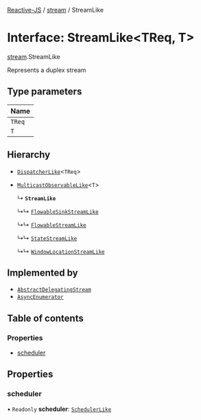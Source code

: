 [Reactive-JS](../README.md) / [stream](../modules/stream.md) / StreamLike

# Interface: StreamLike<TReq, T\>

[stream](../modules/stream.md).StreamLike

Represents a duplex stream

## Type parameters

| Name |
| :------ |
| `TReq` |
| `T` |

## Hierarchy

- [`DispatcherLike`](dispatcher.DispatcherLike.md)<`TReq`\>

- [`MulticastObservableLike`](observable.MulticastObservableLike.md)<`T`\>

  ↳ **`StreamLike`**

  ↳↳ [`FlowableSinkStreamLike`](streamable.FlowableSinkStreamLike.md)

  ↳↳ [`FlowableStreamLike`](streamable.FlowableStreamLike.md)

  ↳↳ [`StateStreamLike`](streamable.StateStreamLike.md)

  ↳↳ [`WindowLocationStreamLike`](web.WindowLocationStreamLike.md)

## Implemented by

- [`AbstractDelegatingStream`](../classes/stream.AbstractDelegatingStream.md)
- [`AsyncEnumerator`](../classes/asyncEnumerator.AsyncEnumerator.md)

## Table of contents

### Properties

- [scheduler](stream.StreamLike.md#scheduler)

## Properties

### scheduler

• `Readonly` **scheduler**: [`SchedulerLike`](scheduler.SchedulerLike.md)
